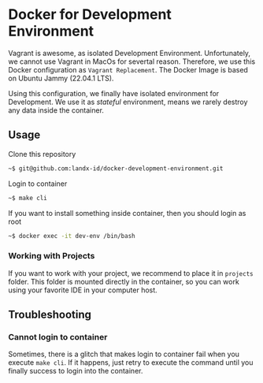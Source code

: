 # Docker for Development Environment

Vagrant is awesome, as isolated Development Environment. Unfortunately, we cannot use Vagrant in MacOs for severtal reason. Therefore, we use this Docker configuration as `Vagrant Replacement`. The Docker Image is based on Ubuntu Jammy (22.04.1 LTS).

Using this configuration, we finally have isolated environment for Development. We use it as *stateful* environment, means we rarely destroy any data inside the container.

## Usage

Clone this repository

```bash
~$ git@github.com:landx-id/docker-development-environment.git
```

Login to container

```bash
~$ make cli
```

If you want to install something inside container, then you should login as root

```bash
~$ docker exec -it dev-env /bin/bash
```

### Working with Projects

If you want to work with your project, we recommend to place it in `projects` folder. This folder is mounted directly in the container, so you can work using your favorite IDE in your computer host.

## Troubleshooting


### Cannot login to container

Sometimes, there is a glitch that makes login to container fail when you execute `make cli`. If it happens, just retry to execute the command until you finally success to login into the container.